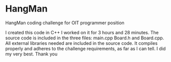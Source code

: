 # HangMan
HangMan coding challenge for OIT programmer position

I created this code in C++
I worked on it for 3 hours and 28 minutes. 
The source code is included in the three files: main.cpp Board.h and Board.cpp. 
All external libraries needed are included in the source code. 
It compiles properly and adheres to the challenge requirements, as far as I can tell. 
I did my very best. 
Thank you
